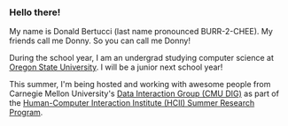 ### Hello there! 
My name is Donald Bertucci (last name pronounced BURR-2-CHEE). My friends call me Donny. So you can call me Donny!

During the school year, I am an undergrad studying computer science at [Oregon State University](https://oregonstate.edu/). I will be a junior next school year! 

This summer, I'm being hosted and working with awesome people from Carnegie Mellon University's [Data Interaction Group (CMU DIG)](https://dig.cmu.edu/) as part of the [Human-Computer Interaction Institute (HCII) Summer Research Program](https://hcii.cmu.edu/summer-research-program).

